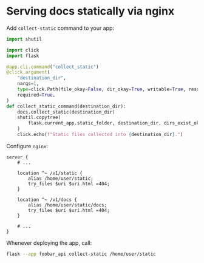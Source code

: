 # Serving docs statically via nginx

Add `collect-static` command to your app:

```py
import shutil

import click
import flask

@app.cli.command("collect_static")
@click.argument(
    "destination_dir",
    nargs=1,
    type=click.Path(file_okay=False, dir_okay=True, writable=True, resolve_path=True),
    required=True,
)
def collect_static_command(destination_dir):
    docs.collect_static(destination_dir)
    shutil.copytree(
        flask.current_app.static_folder, destination_dir, dirs_exist_ok=True
    )
    click.echo(f"Static files collected into {destination_dir}.")
```

Configure `nginx`:

```nginx
server {
    # ...

    location ^~ /v1/static {
        alias /home/user/static;
        try_files $uri $uri.html =404;
    }

    location ^~ /v1/docs {
        alias /home/user/static/docs;
        try_files $uri $uri.html =404;
    }

    # ...
}
```

Whenever deploying the app, call:

```sh
flask --app foobar_api collect-static /home/user/static
```
